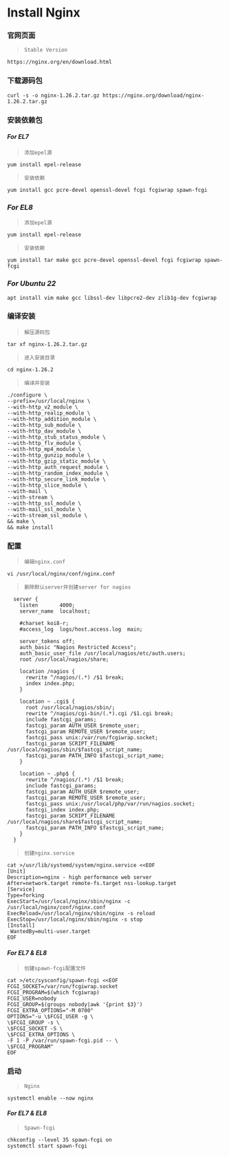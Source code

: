 # Install Nginx

### 官网页面
>`Stable Version`
```shell
https://nginx.org/en/download.html
```

### 下载源码包
```shell
curl -s -o nginx-1.26.2.tar.gz https://nginx.org/download/nginx-1.26.2.tar.gz
```

### 安装依赖包
#### ***For EL7***
>`添加epel源`
```shell
yum install epel-release
```
>`安装依赖`
```shell
yum install gcc pcre-devel openssl-devel fcgi fcgiwrap spawn-fcgi
```

### ***For EL8***
>`添加epel源`
```shell
yum install epel-release
```
>`安装依赖`
```shell
yum install tar make gcc pcre-devel openssl-devel fcgi fcgiwrap spawn-fcgi
```

### ***For Ubuntu 22***
```shell
apt install vim make gcc libssl-dev libpcre2-dev zlib1g-dev fcgiwrap
```

### 编译安装
>`解压源码包`
```shell
tar xf nginx-1.26.2.tar.gz
```
>`进入安装目录`
```shell
cd nginx-1.26.2
```
>`编译并安装`
```shell
./configure \
--prefix=/usr/local/nginx \
--with-http_v2_module \
--with-http_realip_module \
--with-http_addition_module \
--with-http_sub_module \
--with-http_dav_module \
--with-http_stub_status_module \
--with-http_flv_module \
--with-http_mp4_module \
--with-http_gunzip_module \
--with-http_gzip_static_module \
--with-http_auth_request_module \
--with-http_random_index_module \
--with-http_secure_link_module \
--with-http_slice_module \
--with-mail \
--with-stream \
--with-http_ssl_module \
--with-mail_ssl_module \
--with-stream_ssl_module \
&& make \
&& make install
```

### 配置
>`编辑nginx.conf`
```shell
vi /usr/local/nginx/conf/nginx.conf
```
>`删除默认server并创建server for nagios`
```shell
  server {
    listen       4000;
    server_name  localhost;

    #charset koi8-r;
    #access_log  logs/host.access.log  main;

    server_tokens off;
    auth_basic "Nagios Restricted Access";
    auth_basic_user_file /usr/local/nagios/etc/auth.users;
    root /usr/local/nagios/share;

    location /nagios {
      rewrite ^/nagios/(.*) /$1 break;
      index index.php;
    }

    location ~ .cgi$ {
      root /usr/local/nagios/sbin/;
      rewrite ^/nagios/cgi-bin/(.*).cgi /$1.cgi break;
      include fastcgi_params;
      fastcgi_param AUTH_USER $remote_user;
      fastcgi_param REMOTE_USER $remote_user;
      fastcgi_pass unix:/var/run/fcgiwrap.socket;
      fastcgi_param SCRIPT_FILENAME /usr/local/nagios/sbin/$fastcgi_script_name;
      fastcgi_param PATH_INFO $fastcgi_script_name;
    }

    location ~ .php$ {
      rewrite ^/nagios/(.*) /$1 break;
      include fastcgi_params;
      fastcgi_param AUTH_USER $remote_user;
      fastcgi_param REMOTE_USER $remote_user;
      fastcgi_pass unix:/usr/local/php/var/run/nagios.socket;
      fastcgi_index index.php;
      fastcgi_param SCRIPT_FILENAME /usr/local/nagios/share$fastcgi_script_name;
      fastcgi_param PATH_INFO $fastcgi_script_name;
    }
  }
```
>`创建nginx.service`
```shell
cat >/usr/lib/systemd/system/nginx.service <<EOF
[Unit]
Description=nginx - high performance web server
After=network.target remote-fs.target nss-lookup.target
[Service]
Type=forking
ExecStart=/usr/local/nginx/sbin/nginx -c /usr/local/nginx/conf/nginx.conf
ExecReload=/usr/local/nginx/sbin/nginx -s reload
ExecStop=/usr/local/nginx/sbin/nginx -s stop
[Install]
 WantedBy=multi-user.target
EOF
```

#### ***For EL7 & EL8***
>`创建spawn-fcgi配置文件`
```shell
cat >/etc/sysconfig/spawn-fcgi <<EOF
FCGI_SOCKET=/var/run/fcgiwrap.socket
FCGI_PROGRAM=$(which fcgiwrap)
FCGI_USER=nobody
FCGI_GROUP=$(groups nobody|awk '{print $3}')
FCGI_EXTRA_OPTIONS="-M 0700"
OPTIONS="-u \$FCGI_USER -g \
\$FCGI_GROUP -s \
\$FCGI_SOCKET -S \
\$FCGI_EXTRA_OPTIONS \
-F 1 -P /var/run/spawn-fcgi.pid -- \
\$FCGI_PROGRAM"
EOF
```


### 启动
>`Nginx`
```shell
systemctl enable --now nginx
```

#### ***For EL7 & EL8***
>`Spawn-fcgi`
```shell
chkconfig --level 35 spawn-fcgi on
systemctl start spawn-fcgi
```
